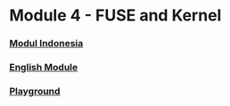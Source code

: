 # Module 4 - FUSE and Kernel

### [Modul Indonesia](README-ID.md)

### [English Module](README-EN.md)

### [Playground](playground/)
